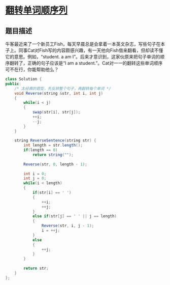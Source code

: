 # [翻转单词顺序列](https://www.nowcoder.com/practice/3194a4f4cf814f63919d0790578d51f3?tpId=13&tqId=11197&tPage=3&rp=3&ru=/ta/coding-interviews&qru=/ta/coding-interviews/question-ranking)

## 题目描述

牛客最近来了一个新员工Fish，每天早晨总是会拿着一本英文杂志，写些句子在本子上。同事Cat对Fish写的内容颇感兴趣，有一天他向Fish借来翻看，但却读不懂它的意思。例如，“student. a am I”。后来才意识到，这家伙原来把句子单词的顺序翻转了，正确的句子应该是“I am a student.”。Cat对一一的翻转这些单词顺序可不在行，你能帮助他么？



```java
class Solution {
public:
    /* 太经典的题型，先反转整个句子，再翻转每个单词 */
    void Reverse(string &str, int i, int j)
    {
        while(i < j)
        {
            swap(str[i], str[j]);
            ++i;
            --j;
        }
    }
    
    string ReverseSentence(string str) {
        int length = str.length();
        if(length == 0)
            return string("");
        
        Reverse(str, 0, length - 1);
        
        int i = 0;
        int j = 0;
        while(i < length)
        {
            if(str[i] == ' ')
            {
                ++i;
                ++j;
            }
            else if(str[j] == ' ' || j == length)
            {
                Reverse(str, i, j - 1);
                i = ++j;
            }
            else
            {
                ++j;
            }
        }
        
        return str;
    }
};
```

